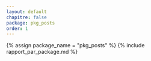 ```yaml
---
layout: default
chapitre: false
package: pkg_posts
order: 1
---
```


{% assign package_name = "pkg_posts" %}
{% include rapport_par_package.md %}